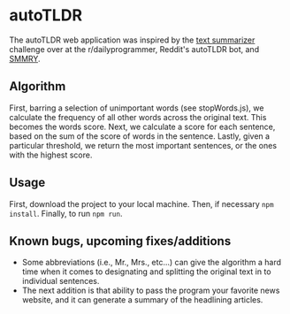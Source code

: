 # autoTLDR
The autoTLDR web application was inspired by the [text summarizer](https://www.reddit.com/r/dailyprogrammer/comments/683w4s/20170428_challenge_312_hard_text_summarizer/) challenge over at the r/dailyprogrammer, Reddit's autoTLDR bot, and [SMMRY](https://smmry.com/).

## Algorithm
First, barring a selection of unimportant words (see stopWords.js), we calculate the frequency of all other words across the original text. This becomes the words score. Next, we calculate a score for each sentence, based on the sum of the score of words in the sentence. Lastly, given a particular threshold, we return the most important sentences, or the ones with the highest score.

## Usage
First, download the project to your local machine. Then, if necessary `npm install`. Finally, to run `npm run`.

## Known bugs, upcoming fixes/additions
- Some abbreviations (i.e., Mr., Mrs., etc...) can give the algorithm a hard time when it comes to designating and splitting the original text in to individual sentences.
- The next addition is that ability to pass the program your favorite news website, and it can generate a summary of the headlining articles.

